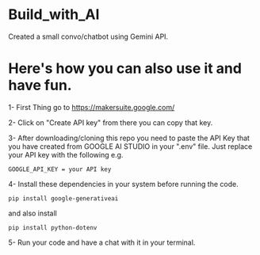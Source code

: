 # Build_with_AI
Created a small convo/chatbot using Gemini API.

# Here's how you can also use it and have fun.
 1- First Thing go to https://makersuite.google.com/ 
 
 2- Click on "Create API key" from there you can copy that key.
 
 3- After downloading/cloning this repo you need to paste the API Key that you have created from GOOGLE AI STUDIO in your ".env" file. Just replace your API key with the following e.g.

    GOOGLE_API_KEY = your API key
 
 4- Install these dependencies in your system before running the code.

    pip install google-generativeai

 and also install 
 
    pip install python-dotenv

 5- Run your code and have a chat with it in your terminal.
